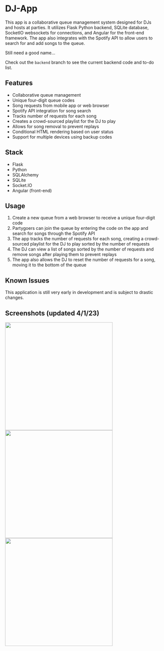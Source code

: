 # DJ-App

This app is a collaborative queue management system designed for DJs and hosts at parties. It utilizes Flask Python backend, SQLite database, SocketIO websockets for connections, and Angular for the front-end framework. The app also integrates with the Spotify API to allow users to search for and add songs to the queue.

Still need a good name...

Check out the `backend` branch to see the current backend code and to-do list.

## Features

- Collaborative queue management
- Unique four-digit queue codes
- Song requests from mobile app or web browser
- Spotify API integration for song search
- Tracks number of requests for each song
- Creates a crowd-sourced playlist for the DJ to play
- Allows for song removal to prevent replays
- Conditional HTML rendering based on user status
- Support for multiple devices using backup codes 

## Stack

- Flask
- Python
- SQLAlchemy
- SQLite
- Socket.IO
- Angular (front-end)

## Usage

1. Create a new queue from a web browser to receive a unique four-digit code
2. Partygoers can join the queue by entering the code on the app and search for songs through the Spotify API
3. The app tracks the number of requests for each song, creating a crowd-sourced playlist for the DJ to play sorted by the number of requests
4. The DJ can view a list of songs sorted by the number of requests and remove songs after playing them to prevent replays
5. The app also allows the DJ to reset the number of requests for a song, moving it to the bottom of the queue

## Known Issues

This application is still very early in development and is subject to drastic changes. 

## Screenshots (updated 4/1/23)

<p float="left">
  <img src="https://i.imgur.com/kPpDz2b.png" width="350" />
  <img src="https://i.imgur.com/wDEUlZl.png" width="350" /> 
  <img src="https://i.imgur.com/bvN4pg7.png" width="350" />
</p>
